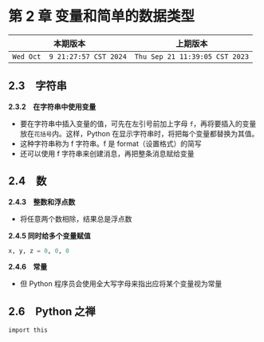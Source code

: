 # 第 2 章 变量和简单的数据类型

|本期版本|上期版本
|:---:|:---:
`Wed Oct  9 21:27:57 CST 2024` | `Thu Sep 21 11:39:05 CST 2023`

## 2.3　字符串

**2.3.2　在字符串中使用变量**

* 要在字符串中插入变量的值，可先在左引号前加上字母 `f`，再将要插入的变量放在`花括号`内。这样，Python 在显示字符串时，将把每个变量都替换为其值。
* 这种字符串称为 f 字符串。f 是 format（设置格式）的简写
* 还可以使用 f 字符串来创建消息，再把整条消息赋给变量

## 2.4　数

**2.4.3　整数和浮点数**

* 将任意两个数相除，结果总是浮点数

**2.4.5 同时给多个变量赋值**

```python
x, y, z = 0, 0, 0
```

**2.4.6　常量**

* 但 Python 程序员会使用全大写字母来指出应将某个变量视为常量

## 2.6　Python 之禅

```pytyon
import this
```
